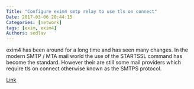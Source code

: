 ```yaml
---
Title: "Configure exim4 smtp relay to use tls on connect"
Date: 2017-03-06 20:44:15
Categories: [network]
tags: [exim, exim4]
Authors: sedlav
---
```


exim4 has been around for a long time and has seen many changes. In the modern SMTP / MTA mail world the use of the STARTSSL command has become the standard. However their are still some mail providers which require tls on connect otherwise known as the SMTPS protocol.

[Link](https://dantalion.nl/en/configure-exim4-smtp-relay-to-use-tls-on-connect/)
